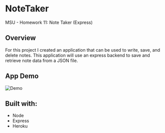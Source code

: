 # NoteTaker
MSU - Homework 11: Note Taker (Express)

## Overview
For this project I created an application that can be used to write, save, and delete notes. This application will use an express backend to save and retrieve note data from a JSON file.

## App Demo
![Demo](assets/images/demo1.png)

## Built with:
* Node
* Express
* Heroku